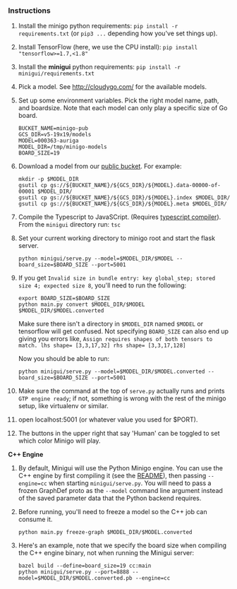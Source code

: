 

### Instructions

1. Install the minigo python requirements: `pip install -r requirements.txt` (or
   `pip3 ...` depending how you've set things up).

1. Install TensorFlow (here, we use the CPU install): `pip install "tensorflow>=1.7,<1.8"`

1. Install the **minigui** python requirements: `pip install -r minigui/requirements.txt`

1. Pick a model. See http://cloudygo.com/ for the available models.

1. Set up some environment variables. Pick the right model name, path, and
   boardsize. Note that each model can only play a specific size of Go board.

    ```shell
    BUCKET_NAME=minigo-pub
    GCS_DIR=v5-19x19/models
    MODEL=000363-auriga
    MODEL_DIR=/tmp/minigo-models
    BOARD_SIZE=19
    ```

1. Download a model from our [public bucket](https://console.cloud.google.com/storage/browser/minigo-pub). For example:

    ```shell
    mkdir -p $MODEL_DIR
    gsutil cp gs://${BUCKET_NAME}/${GCS_DIR}/${MODEL}.data-00000-of-00001 $MODEL_DIR/
    gsutil cp gs://${BUCKET_NAME}/${GCS_DIR}/${MODEL}.index $MODEL_DIR/
    gsutil cp gs://${BUCKET_NAME}/${GCS_DIR}/${MODEL}.meta $MODEL_DIR/
    ```

1. Compile the Typescript to JavaSCript. (Requires
   [typescript compiler](https://www.typescriptlang.org/#download-links)).
   From the `minigui` directory run: `tsc`

1. Set your current working directory to minigo root and start the flask server.

    ```shell
    python minigui/serve.py --model=$MODEL_DIR/$MODEL --board_size=$BOARD_SIZE --port=5001
    ```

1. If you get `Invalid size in bundle entry: key global_step; stored size 4; expected size 8`,
   you'll need to run the following:

    ```shell
    export BOARD_SIZE=$BOARD_SIZE
    python main.py convert $MODEL_DIR/$MODEL $MODEL_DIR/$MODEL.converted
    ```

    Make sure there isn't
    a directory in `$MODEL_DIR` named `$MODEL` or tensorflow will get
    confused. Not specifying `BOARD_SIZE` can also end up giving you errors like,
    `Assign requires shapes of both tensors to match. lhs shape= [3,3,17,32]
    rhs shape= [3,3,17,128]`

    Now you should be able to run:

    ```shell
    python minigui/serve.py --model=$MODEL_DIR/$MODEL.converted --board_size=$BOARD_SIZE --port=5001
    ```

1. Make sure the command at the top of `serve.py` actually runs and prints
   `GTP engine ready`; if not, something is wrong with the rest of the minigo
   setup, like virtualenv or similar.

1. open localhost:5001 (or whatever value you used for $PORT).

1. The buttons in the upper right that say 'Human' can be toggled to set which
   color Minigo will play.

**C++ Engine**


1. By default, Minigui will use the Python Minigo engine. You can use the C++
   engine by first compiling it (see the
   [README](https://github.com/tensorflow/minigo/tree/master/cc/README.md)),
   then passing `--engine=cc` when starting `minigui/serve.py`. You will need
   to pass a frozen GraphDef proto as the `--model` command line argument
   instead of the saved parameter data that the Python backend requires.

1. Before running, you'll need to freeze a model so the C++ job can consume it.

    ```shell
    python main.py freeze-graph $MODEL_DIR/$MODEL.converted
    ```

1. Here's an example, note that we specify the board size when compiling the
   C++ engine binary, not when running the Minigui server:

    ```shell
    bazel build --define=board_size=19 cc:main
    python minigui/serve.py --port=8888 --model=$MODEL_DIR/$MODEL.converted.pb --engine=cc
    ```
